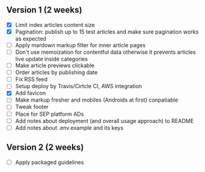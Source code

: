 ## Version 1 (2 weeks)
- [x] Limit index articles content size
- [x] Pagination: publish up to 15 test articles and make sure pagination works as expected
- [ ] Apply mardown markup filter for inner article pages
- [ ] Don't use memoization for contentful data otherwise it prevents articles live update inside categories
- [ ] Make article previews clickable
- [ ] Order articles by publishing date
- [ ] Fix RSS feed
- [ ] Setup deploy by Travis/Cirtcle CI, AWS integration
- [x] Add favicon
- [ ] Make markup fresher and mobiles (Androids at first) conpatiable
- [ ] Tweak footer
- [ ] Place for SEP platform ADs
- [ ] Add notes about deployment (and overall usage approach) to README
- [ ] Add notes about .env.example and its keys

## Version 2 (2 weeks)
- [ ] Apply packaged guidelines
